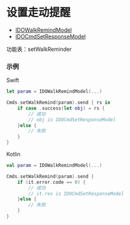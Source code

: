 # 设置走动提醒
* [IDOWalkRemindModel](../model/IDOWalkRemindModel.md)
* [IDOCmdSetResponseModel](../model/IDOCmdSetResponseModel.md)

功能表：setWalkReminder

### 示例

Swift
```swift
let param = IDOWalkRemindModel(...)

Cmds.setWalkRemind(param).send { rs in
    if case .success(let obj) = rs {
        // 成功
        // obj is IDOCmdSetResponseModel
    }else {
        // 失败
    }
}
```

Kotlin
```kotlin
val param = IDOWalkRemindModel(...)

Cmds.setWalkRemind(param).send {
    if (it.error.code == 0) {
        // 成功
        // it.res is IDOCmdSetResponseModel
    }else {
        // 失败
    }
}
```
